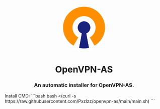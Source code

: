 <div align="center">
<img style="border-radius:50%" height="150px" src="https://raw.githubusercontent.com/Pxzlzz/openvpn-as/main/assets/logo-openvpn.png">
<h1>OpenVPN-AS</h1>
<h3>An automatic installer for OpenVPN-AS.</h3></div>
Install CMD:
```bash
bash <(curl -s https://raw.githubusercontent.com/Pxzlzz/openvpn-as/main/main.sh)
```
